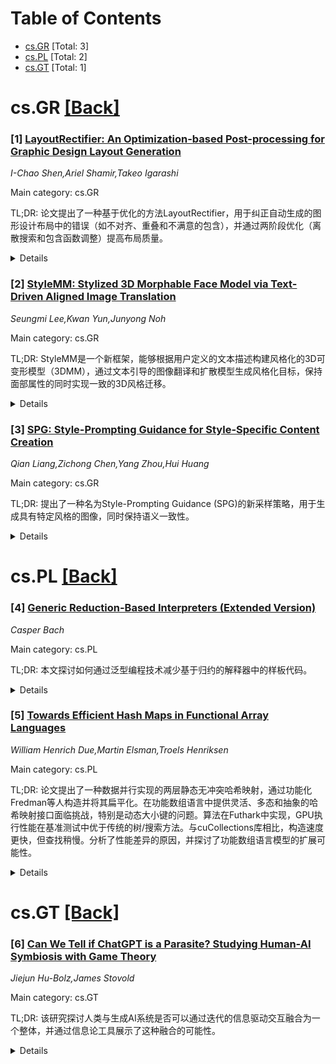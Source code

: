 <div id=toc></div>

# Table of Contents

- [cs.GR](#cs.GR) [Total: 3]
- [cs.PL](#cs.PL) [Total: 2]
- [cs.GT](#cs.GT) [Total: 1]


<div id='cs.GR'></div>

# cs.GR [[Back]](#toc)

### [1] [LayoutRectifier: An Optimization-based Post-processing for Graphic Design Layout Generation](https://arxiv.org/abs/2508.11177)
*I-Chao Shen,Ariel Shamir,Takeo Igarashi*

Main category: cs.GR

TL;DR: 论文提出了一种基于优化的方法LayoutRectifier，用于纠正自动生成的图形设计布局中的错误（如不对齐、重叠和不满意的包含），并通过两阶段优化（离散搜索和包含函数调整）提高布局质量。


<details>
  <summary>Details</summary>
Motivation: 当前的深度学习生成图形设计布局方法常存在不对齐、重叠和包含问题，影响了布局的实用性和美观性，因此需要一个优化方法来纠正这些错误。

Method: LayoutRectifier采用两阶段优化：第一阶段通过离散搜索利用网格系统解决不对齐问题；第二阶段通过新的包含函数调整元素位置和大小，防止重叠并提升包含效果。

Result: 实验表明，该方法在内容和内容无关的布局生成任务中均能生成更高质量的布局，且无需额外训练。

Conclusion: LayoutRectifier有效补充了基于学习的布局生成方法，显著提升了布局的实用性和美观性。

Abstract: Recent deep learning methods can generate diverse graphic design layouts
efficiently. However, these methods often create layouts with flaws, such as
misalignment, unwanted overlaps, and unsatisfied containment. To tackle this
issue, we propose an optimization-based method called LayoutRectifier, which
gracefully rectifies auto-generated graphic design layouts to reduce these
flaws while minimizing deviation from the generated layout. The core of our
method is a two-stage optimization. First, we utilize grid systems, which
professional designers commonly use to organize elements, to mitigate
misalignments through discrete search. Second, we introduce a novel box
containment function designed to adjust the positions and sizes of the layout
elements, preventing unwanted overlapping and promoting desired containment. We
evaluate our method on content-agnostic and content-aware layout generation
tasks and achieve better-quality layouts that are more suitable for downstream
graphic design tasks. Our method complements learning-based layout generation
methods and does not require additional training.

</details>


### [2] [StyleMM: Stylized 3D Morphable Face Model via Text-Driven Aligned Image Translation](https://arxiv.org/abs/2508.11203)
*Seungmi Lee,Kwan Yun,Junyong Noh*

Main category: cs.GR

TL;DR: StyleMM是一个新框架，能够根据用户定义的文本描述构建风格化的3D可变形模型（3DMM），通过文本引导的图像翻译和扩散模型生成风格化目标，保持面部属性的同时实现一致的3D风格迁移。


<details>
  <summary>Details</summary>
Motivation: 现有的3D可变形模型在风格化方面存在局限性，StyleMM旨在通过文本引导的方式生成风格化的3D人脸模型，同时保持身份、对齐和表情等关键属性。

Method: 基于预训练的网格变形网络和纹理生成器，结合文本引导的图像翻译和扩散模型生成风格化目标，通过图像训练实现一致的3D风格迁移。

Result: 定量和定性评估表明，StyleMM在身份级面部多样性和风格化能力方面优于现有方法。

Conclusion: StyleMM成功实现了基于文本描述的3D风格迁移，生成的面部网格具有一致的顶点连接性和可动画性，推动了3D可变形模型的发展。

Abstract: We introduce StyleMM, a novel framework that can construct a stylized 3D
Morphable Model (3DMM) based on user-defined text descriptions specifying a
target style. Building upon a pre-trained mesh deformation network and a
texture generator for original 3DMM-based realistic human faces, our approach
fine-tunes these models using stylized facial images generated via text-guided
image-to-image (i2i) translation with a diffusion model, which serve as
stylization targets for the rendered mesh. To prevent undesired changes in
identity, facial alignment, or expressions during i2i translation, we introduce
a stylization method that explicitly preserves the facial attributes of the
source image. By maintaining these critical attributes during image
stylization, the proposed approach ensures consistent 3D style transfer across
the 3DMM parameter space through image-based training. Once trained, StyleMM
enables feed-forward generation of stylized face meshes with explicit control
over shape, expression, and texture parameters, producing meshes with
consistent vertex connectivity and animatability. Quantitative and qualitative
evaluations demonstrate that our approach outperforms state-of-the-art methods
in terms of identity-level facial diversity and stylization capability. The
code and videos are available at
[kwanyun.github.io/stylemm_page](kwanyun.github.io/stylemm_page).

</details>


### [3] [SPG: Style-Prompting Guidance for Style-Specific Content Creation](https://arxiv.org/abs/2508.11476)
*Qian Liang,Zichong Chen,Yang Zhou,Hui Huang*

Main category: cs.GR

TL;DR: 提出了一种名为Style-Prompting Guidance (SPG)的新采样策略，用于生成具有特定风格的图像，同时保持语义一致性。


<details>
  <summary>Details</summary>
Motivation: 尽管现有的文本到图像（T2I）扩散模型在将生成图像与文本提示对齐方面表现出色，但控制输出图像的视觉风格仍然是一个挑战。

Method: SPG构建风格噪声向量，并利用其与无条件噪声的方向偏差来引导扩散过程朝向目标风格分布。该方法还与Classifier-Free Guidance (CFG)集成，以实现语义保真和风格一致性。

Result: 实验表明，SPG方法在语义和风格控制方面优于现有技术，并且与ControlNet和IPAdapter等可控框架兼容。

Conclusion: SPG是一种简单、鲁棒且广泛适用的方法，能够有效生成具有特定风格的图像，同时保持语义准确性。

Abstract: Although recent text-to-image (T2I) diffusion models excel at aligning
generated images with textual prompts, controlling the visual style of the
output remains a challenging task. In this work, we propose Style-Prompting
Guidance (SPG), a novel sampling strategy for style-specific image generation.
SPG constructs a style noise vector and leverages its directional deviation
from unconditional noise to guide the diffusion process toward the target style
distribution. By integrating SPG with Classifier-Free Guidance (CFG), our
method achieves both semantic fidelity and style consistency. SPG is simple,
robust, and compatible with controllable frameworks like ControlNet and
IPAdapter, making it practical and widely applicable. Extensive experiments
demonstrate the effectiveness and generality of our approach compared to
state-of-the-art methods. Code is available at
https://github.com/Rumbling281441/SPG.

</details>


<div id='cs.PL'></div>

# cs.PL [[Back]](#toc)

### [4] [Generic Reduction-Based Interpreters (Extended Version)](https://arxiv.org/abs/2508.11297)
*Casper Bach*

Main category: cs.PL

TL;DR: 本文探讨如何通过泛型编程技术减少基于归约的解释器中的样板代码。


<details>
  <summary>Details</summary>
Motivation: 传统基于归约的解释器编写需要大量重复代码，希望通过泛型编程减少此类问题。

Method: 结合泛型编程技术，优化解释器的归约过程设计。

Result: 实现了减少样板代码的目标，提升了开发效率。

Conclusion: 泛型编程可有效简化基于归约的解释器实现，减少重复工作。

Abstract: Reduction-based interpreters are traditionally defined in terms of a one-step
reduction function which systematically decomposes a term into a potential
redex and context, contracts the redex, and recomposes it to construct the new
term to be further reduced. While implementing such interpreters follows a
systematic recipe, they often require interpreter engineers to write a
substantial amount of code -- much of it boilerplate. In this paper, we apply
well-known techniques from generic programming to reduce boilerplate code in
reduction-based interpreters.

</details>


### [5] [Towards Efficient Hash Maps in Functional Array Languages](https://arxiv.org/abs/2508.11443)
*William Henrich Due,Martin Elsman,Troels Henriksen*

Main category: cs.PL

TL;DR: 论文提出了一种数据并行实现的两层静态无冲突哈希映射，通过功能化Fredman等人构造并将其扁平化。在功能数组语言中提供灵活、多态和抽象的哈希映射接口面临挑战，特别是动态大小键的问题。算法在Futhark中实现，GPU执行性能在基准测试中优于传统的树/搜索方法。与cuCollections库相比，构造速度更快，但查找稍慢。分析了性能差异的原因，并探讨了功能数组语言模型的扩展可能性。


<details>
  <summary>Details</summary>
Motivation: 研究旨在解决在功能数组语言中实现高效且灵活的哈希映射接口的挑战，特别是处理动态大小键的问题。同时，探索数据并行编程模型的局限性及其改进潜力。

Method: 通过功能化Fredman等人的构造方法，并将其扁平化，实现了数据并行的两层静态无冲突哈希映射。算法在Futhark中实现，并通过基准测试比较性能。

Result: 在GPU上的执行性能优于传统的树/搜索方法。与cuCollections库相比，哈希映射构造速度显著更快，但查找性能略低。性能差异部分归因于Futhark编译器的代码生成限制和数据并行模型的局限性。

Conclusion: 论文分析了功能数组语言模型的局限性，并探讨了是否及如何扩展该模型以解决性能问题。未来研究可能集中在改进编译器或扩展编程模型的功能性。

Abstract: We present a systematic derivation of a data-parallel implementation of
two-level, static and collision-free hash maps, by giving a functional
formulation of the Fredman et al. construction, and then flattening it. We
discuss the challenges of providing a flexible, polymorphic, and abstract
interface to hash maps in a functional array language, with particular
attention paid to the problem of dynamically sized keys, which we address by
associating each hash map with an arbitrary context. The algorithm is
implemented in Futhark, and the achieved GPU execution performance is compared
on simple benchmark problems. We find that our hash maps outperform
conventional tree/search-based approaches. Furthermore, our implementation is
compared against the state-of-the-art cuCollections library, which is
significantly faster for hash map construction, and to a lesser degree for
lookups. We explain to which extent the performance difference is due to
low-level code generation limitation in the Futhark compiler, and to which
extent it can be attributed to the data-parallel programming vocabulary not
providing the constructs necessary to express the equivalent of the algorithms
used by cuCollections. We end by reflecting to which extent the functional
array language programming model could, or should, be extended to address these
weaknesses.

</details>


<div id='cs.GT'></div>

# cs.GT [[Back]](#toc)

### [6] [Can We Tell if ChatGPT is a Parasite? Studying Human-AI Symbiosis with Game Theory](https://arxiv.org/abs/2508.11359)
*Jiejun Hu-Bolz,James Stovold*

Main category: cs.GT

TL;DR: 该研究探讨人类与生成AI系统是否可以通过迭代的信息驱动交互融合为一个整体，并通过信息论工具展示了这种融合的可能性。


<details>
  <summary>Details</summary>
Motivation: 研究动机是探索人类与生成AI系统之间的交互是否能形成共生关系，以及这种关系是否会演变为类似寄生的行为。

Method: 研究采用信息论工具（熵、互信息和传递熵）对三者之间的交互建模，并通过三玩家随机博弈模型分析这种交互。

Result: 结果显示，模型中的生成AI与人类能够形成一个聚合个体，并揭示了AI系统是否会从人类提供的信息中受益甚至寄生的可能性。

Conclusion: 结论表明，生成AI与人类之间的交互具有共生潜力，但也可能演变为单向的信息利用关系，需要进一步研究其伦理意义。

Abstract: This work asks whether a human interacting with a generative AI system can
merge into a single individual through iterative, information-driven
interactions. We model the interactions between a human, a generative AI
system, and the human's wider environment as a three-player stochastic game. We
use information-theoretic measures (entropy, mutual information, and transfer
entropy) to show that our modelled human and generative AI are able to form an
aggregate individual in the sense of Krakauer et al. (2020). The model we
present is able to answer interesting questions around the symbiotic nature of
humans and AI systems, including whether LLM-driven chatbots are acting as
parasites, feeding on the information provided by humans.

</details>
